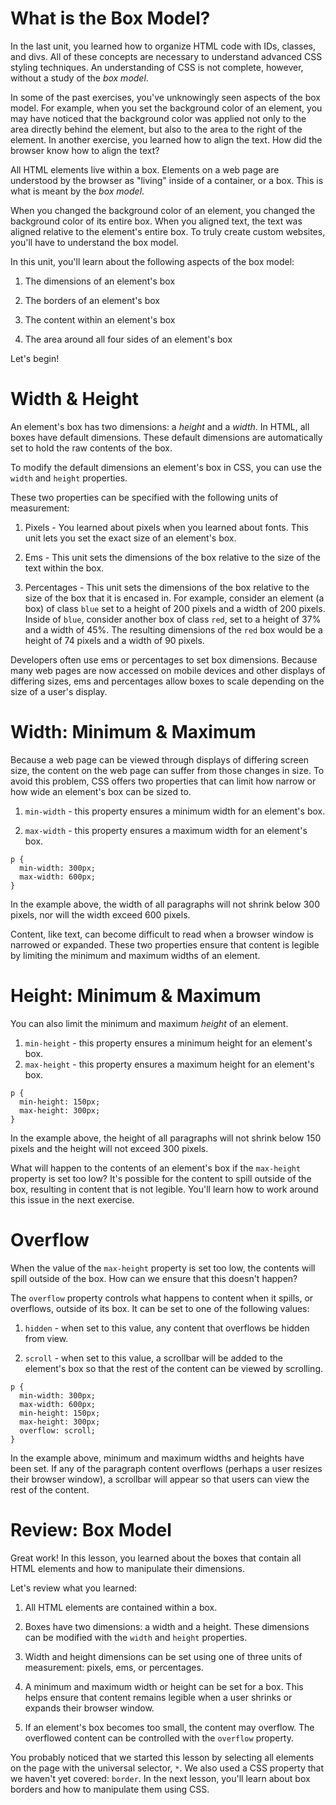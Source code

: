 # What is the Box Model?
In the last unit, you learned how to organize HTML code with IDs, classes, and divs. All of these concepts are necessary to understand advanced CSS styling techniques. An understanding of CSS is not complete, however, without a study of the *box model*.

In some of the past exercises, you've unknowingly seen aspects of the box model. For example, when you set the background color of an element, you may have noticed that the background color was applied not only to the area directly behind the element, but also to the area to the right of the element. In another exercise, you learned how to align the text. How did the browser know how to align the text?

All HTML elements live within a box. Elements on a web page are understood by the browser as "living" inside of a container, or a box. This is what is meant by the *box model*.

When you changed the background color of an element, you changed the background color of its entire box. When you aligned text, the text was aligned relative to the element's entire box. To truly create custom websites, you'll have to understand the box model.

In this unit, you'll learn about the following aspects of the box model:

1. The dimensions of an element's box

2. The borders of an element's box

3. The content within an element's box

4. The area around all four sides of an element's box

Let's begin!

# Width & Height
An element's box has two dimensions: a *height* and a *width*. In HTML, all boxes have default dimensions. These default dimensions are automatically set to hold the raw contents of the box.

To modify the default dimensions an element's box in CSS, you can use the `width` and `height` properties.

These two properties can be specified with the following units of measurement:

1. Pixels - You learned about pixels when you learned about fonts. This unit lets you set the exact size of an element's box.

2. Ems - This unit sets the dimensions of the box relative to the size of the text within the box.

3. Percentages - This unit sets the dimensions of the box relative to the size of the box that it is encased in. For example, consider an element (a box) of class `blue` set to a height of 200 pixels and a width of 200 pixels. Inside of `blue`, consider another box of class `red`, set to a height of 37% and a width of 45%. The resulting dimensions of the `red` box would be a height of 74 pixels and a width of 90 pixels.

Developers often use ems or percentages to set box dimensions. Because many web pages are now accessed on mobile devices and other displays of differing sizes, ems and percentages allow boxes to scale depending on the size of a user's display.

# Width: Minimum & Maximum
Because a web page can be viewed through displays of differing screen size, the content on the web page can suffer from those changes in size. To avoid this problem, CSS offers two properties that can limit how narrow or how wide an element's box can be sized to.

1. `min-width` - this property ensures a minimum width for an element's box.

2. `max-width` - this property ensures a maximum width for an element's box.

```
p {
  min-width: 300px;
  max-width: 600px;
}
```

In the example above, the width of all paragraphs will not shrink below 300 pixels, nor will the width exceed 600 pixels.

Content, like text, can become difficult to read when a browser window is narrowed or expanded. These two properties ensure that content is legible by limiting the minimum and maximum widths of an element.

# Height: Minimum & Maximum
You can also limit the minimum and maximum *height* of an element.

1. `min-height` - this property ensures a minimum height for an element's box.
2. `max-height` - this property ensures a maximum height for an element's box.

```
p {
  min-height: 150px;
  max-height: 300px;
}
```

In the example above, the height of all paragraphs will not shrink below 150 pixels and the height will not exceed 300 pixels.

What will happen to the contents of an element's box if the `max-height` property is set too low? It's possible for the content to spill outside of the box, resulting in content that is not legible. You'll learn how to work around this issue in the next exercise.

# Overflow
When the value of the `max-height` property is set too low, the contents will spill outside of the box. How can we ensure that this doesn't happen?

The `overflow` property controls what happens to content when it spills, or overflows, outside of its box. It can be set to one of the following values:

1. `hidden` - when set to this value, any content that overflows be hidden from view.

2. `scroll` - when set to this value, a scrollbar will be added to the element's box so that the rest of the content can be viewed by scrolling.

```
p {
  min-width: 300px;
  max-width: 600px;
  min-height: 150px;
  max-height: 300px;
  overflow: scroll;
}
```

In the example above, minimum and maximum widths and heights have been set. If any of the paragraph content overflows (perhaps a user resizes their browser window), a scrollbar will appear so that users can view the rest of the content.

# Review: Box Model
Great work! In this lesson, you learned about the boxes that contain all HTML elements and how to manipulate their dimensions.

Let's review what you learned:

1. All HTML elements are contained within a box.

2. Boxes have two dimensions: a width and a height. These dimensions can be modified with the `width` and `height` properties.

3. Width and height dimensions can be set using one of three units of measurement: pixels, ems, or percentages.

4. A minimum and maximum width or height can be set for a box. This helps ensure that content remains legible when a user shrinks or expands their browser window.

5. If an element's box becomes too small, the content may overflow. The overflowed content can be controlled with the `overflow` property.

You probably noticed that we started this lesson by selecting all elements on the page with the universal selector, `*`. We also used a CSS property that we haven't yet covered: `border`. In the next lesson, you'll learn about box borders and how to manipulate them using CSS.
